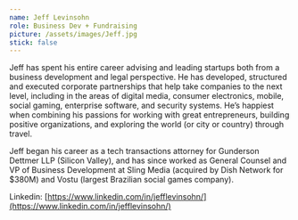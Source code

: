 ```yaml
---
name: Jeff Levinsohn
role: Business Dev + Fundraising
picture: /assets/images/Jeff.jpg
stick: false
---
```


Jeff has spent his entire career advising and leading startups both from a business development and legal perspective. He has developed, structured and executed corporate partnerships that help take companies to the next level, including in the areas of digital media, consumer electronics, mobile, social gaming, enterprise software, and security systems. He’s happiest when combining his passions for working with great entrepreneurs, building positive organizations, and exploring the world (or city or country) through travel.

Jeff began his career as a tech transactions attorney for Gunderson Dettmer LLP (Silicon Valley), and has since worked as General Counsel and VP of Business Development at Sling Media (acquired by Dish Network for $380M) and Vostu (largest Brazilian social games company).

Linkedin: [https://www.linkedin.com/in/jefflevinsohn/](https://www.linkedin.com/in/jefflevinsohn/)